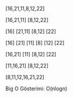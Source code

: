 [16,21,11,8,12,22]

[16,21,11] [8,12,22]

[16] [21,11]   [8,12] [22]

[16] [21] [11] [8] [12] [22]

[16,21] [11]   [8,12]  [22]

[11,16,21]     [8,12,22]

[8,11,12,16,21,22]

Big O Gösterimi: O(nlogn)
